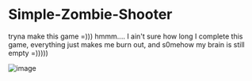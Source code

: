 # Simple-Zombie-Shooter

tryna make this game =))) hmmm.... I ain't sure how long I complete this game, everything just makes me burn out, and s0mehow my brain is still empty =)))))

![image](https://user-images.githubusercontent.com/97457787/167200899-1ca3ea69-f983-4bcd-9b65-497a85c0b67d.png)


